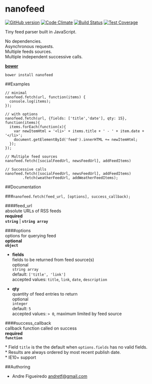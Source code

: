 # nanofeed

[![GitHub version](https://badge.fury.io/gh/andretf%2Fnanofeed.svg)](https://badge.fury.io/gh/andretf%2Fnanofeed)
[![Code Climate](https://codeclimate.com/github/andretf/nanofeed/badges/gpa.svg)](https://codeclimate.com/github/andretf/nanofeed)
[![Build Status](https://travis-ci.org/andretf/nanofeed.svg?branch=master)](https://travis-ci.org/andretf/nanofeed)
[![Test Coverage](https://codeclimate.com/github/andretf/nanofeed/badges/coverage.svg)](https://codeclimate.com/github/andretf/nanofeed/coverage)

Tiny feed parser built in JavaScript.

No dependencies.<br>
Asynchronous requests.<br>
Multiple feeds sources.<br>
Multiple independent successive calls.

**[bower](bower.io)**

    bower install nanofeed

##Examples

    // minimal
    nanofeed.fetch(url, function(items) {
      console.log(items);
    });

    // with options
    nanofeed.fetch(url, {fields: ['title','date'], qty: 15}, function(items){
      items.forEach(function(x){
        var newItemHtml = '<li>' + items.title + ' - ' + item.date + '</li>';
        document.getElementById('feed').innerHTML += newItemHtml;
      });
    });

    // Multiple feed sources
    nanofeed.fetch([socialFeedUrl, newsFeedUrl], addFeedItems)

    // Successive calls
    nanofeed.fetch([socialFeedUrl, newsFeedUrl], addFeedItems)
            .fetch(weatherFeedUrl, addWeatherFeedItems);


##Documentation

###`nanofeed.fetch(feed_url, [options], success_callback);`

####feed_url<br>
absolute URLs of RSS feeds<br>
**required**<br>
**`string`** | **`string array`**

####options<br>
options for querying feed<br>
**optional**<br>
**`object`**<br>

- **fields**<br>
fields to be returned from feed source(s)<br>
optional<br>
`string array`<br>
default: `['title', 'link']`<br>
accepted values: `title`, `link`, `date`, `description`

- **qty**<br>
quantity of feed entries to return<br>
optional<br>
`integer`<br>
default: `5`<br>
accepted values: `> 0`, maximum limited by feed source

####success_callback<br>
callback function called on success<br>
**required**<br>
**`function`**

\* Field `title` is the the default when `options.fields` has no valid fields.<br>
\* Results are always ordered by most recent publish date.<br>
\* IE10+ support

##Authoring
- Andre Figueiredo <andretf@gmail.com>
